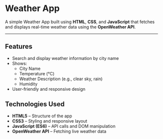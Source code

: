 # Weather App

A simple Weather App built using **HTML**, **CSS**, and **JavaScript** that fetches and displays real-time weather data using the **OpenWeather API**.

---

## Features

- Search and display weather information by city name
- Shows:
  - City Name
  - Temperature (°C)
  - Weather Description (e.g., clear sky, rain)
  - Humidity
- User-friendly and responsive design

## Technologies Used

- **HTML5** – Structure of the app
- **CSS3** – Styling and responsive layout
- **JavaScript (ES6)** – API calls and DOM manipulation
- **OpenWeather API** – Fetching live weather data
